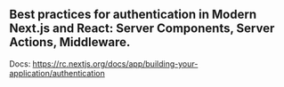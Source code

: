 ## Best practices for authentication in Modern Next.js and React: Server Components, Server Actions, Middleware.

Docs: https://rc.nextjs.org/docs/app/building-your-application/authentication